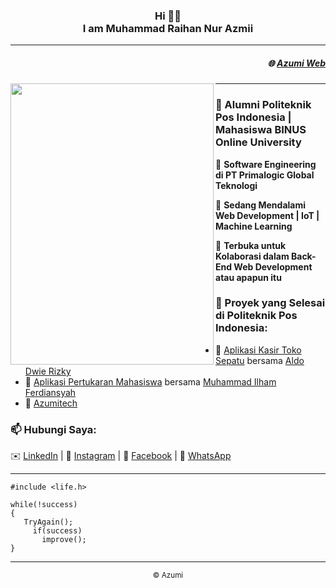<h3 align="center"><strong> Hi </strong> 👋🏻 <br>I am Muhammad Raihan Nur Azmii</h3>
<hr>
<h5 align="right">🌐 <a href="https://mraihanna.vercel.app/">Azumi Web</a></h5>
<p align="center">
 <img align="left" width=325" height="450" src="https://avatars.githubusercontent.com/u/59956239?v=4">
 <hr>
</p>
<div>
    <h3>🔭 Alumni Politeknik Pos Indonesia | Mahasiswa BINUS Online University</h3>
    <p>🏢 <strong>Software Engineering di PT Primalogic Global Teknologi</strong></p>
    <p>🌱 <strong>Sedang Mendalami Web Development | IoT | Machine Learning</strong></p>
    <p>👯 <strong>Terbuka untuk Kolaborasi dalam Back-End Web Development atau apapun itu</strong></p>
    <h3>📃 Proyek yang Selesai di Politeknik Pos Indonesia:</h3>
    <ul>
        <li>🎯 <a href="http://proyek-1-kasir-toko-sepatu.epizy.com/login.php">Aplikasi Kasir Toko Sepatu</a> bersama 
            <a href="https://github.com/aldodwrzy">Aldo Dwie Rizky</a></li>
        <li>🎯 <a href="https://aplikasi-pertukaran-mahasiswa.000webhostapp.com/">Aplikasi Pertukaran Mahasiswa</a> bersama 
            <a href="https://github.com/Muhammad-Ilham-Ferdiansyah">Muhammad Ilham Ferdiansyah</a></li>
        <li>🎯 <a href="https://toko.ly/azumitech">Azumitech</a></li>
    </ul>
    <h3>📫 Hubungi Saya:</h3>
    <p>
        ✉️ <a href="https://www.linkedin.com/in/mraihanna/">LinkedIn</a> |
        📸 <a href="https://www.instagram.com/mraihanna1278.cs/">Instagram</a> |
        📘 <a href="https://www.facebook.com/raihan.nurazmii">Facebook</a> |
        💬 <a href="https://api.whatsapp.com/send?phone=6289504824037&text=Hai%20Azumi%2C%20I%20know%20your%20phone%20number%20on%20Github">WhatsApp</a> 
     </br>
    </p>
</div>

---

```
#include <life.h>

while(!success)
{
   TryAgain();
     if(success)
       improve();
}
```
<hr>
<p align="center"><small>&copy; Azumi</small></p>
